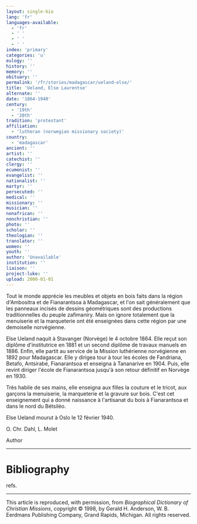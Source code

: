 ```yaml
---
layout: single-bio
lang: 'fr'
languages-available:
  - 'fr'
  - ' '
  - ' '
  - ' '
index: 'primary'
categories: 'u'
eulogy: ''
history: ''
memory: ''
obituary: ''
permalink: '/fr/stories/madagascar/ueland-else/'
title: 'Ueland, Else Laurentse'
alternate: ''
date: '1864-1940'
century:
  - '19th'
  - '20th'
tradition: 'protestant'
affiliation:
  - 'lutheran (norwegian missionary society)'
country:
  - 'madagascar'
ancient: ''
artist: ''
catechist: ''
clergy: ''
ecumenist: ''
evangelist: ''
nationalist: ''
martyr: ''
persecuted: ''
medical: ''
missionary: ''
musician: ''
nonafrican: ''
nonchristian: ''
photo: ''
scholar: ''
theologian: ''
translator: ''
women: ''
youth: ''
author: 'Unavailable'
institution: ''
liaison: ''
project-luke: ''
upload: 2000-01-01
---
```



Tout le monde apprécie les meubles et objets en bois faits dans la région d'Ambositra et de Fianarantsoa à Madagascar, et l'on sait généralement que les panneaux incisés de dessins géométriques sont des productions traditionnelles du peuple zafimaniry. Mais on ignore totalement que la menuiserie et la marqueterie ont été enseignées dans cette région par une demoiselle norvégienne.

Else Ueland naquit à Stavanger (Norvège) le 4 octobre 1864. Elle reçut son diplôme d'institutrice en 1881 et un second diplôme de travaux manuels en 1886. Enfin, elle partit au service de la Mission luthérienne norvégienne en 1892 pour Madagascar. Elle y dirigea tour à tour les écoles de Fandriana, Betafo, Antsirabé, Fianarantsoa et enseigna à Tananarive en 1904. Puis, elle revint diriger l'école de Fianarantsoa jusqu'à son retour définitif en Norvège en 1930.

Très habile de ses mains, elle enseigna aux filles la couture et le tricot, aux garçons la menuiserie, la marqueterie et la gravure sur bois. C'est cet enseignement qui a donné naissance à l'artisanat du bois à Fianarantsoa et dans le nord du Bétsiléo.

Else Ueland mourut à Oslo le 12 février 1940.

O. Chr. Dahl, L. Molet

Author

---

# Bibliography

refs.

---

This article is reproduced, with permission, from *Biographical Dictionary of Christian Missions*, copyright © 1998, by Gerald H. Anderson, W. B. Eerdmans Publishing Company, Grand Rapids, Michigan. All rights reserved.